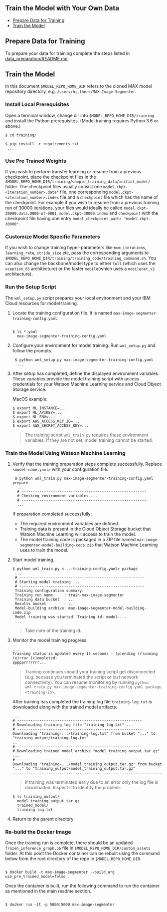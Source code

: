 ## Train the Model with Your Own Data

- [Prepare Data for Training](#prepare-data-for-training)
- [Train the Model](#train-the-model)


## Prepare Data for Training

To prepare your data for training complete the steps listed in [data_preparation/README.md](data_preparation/README.md).


## Train the Model

In this document `$MODEL_REPO_HOME_DIR` refers to the cloned MAX model repository directory, e.g.
`/users/hi_there/MAX-Image-Segmenter`. 


### Install Local Prerequisites

Open a terminal window, change dir into `$MODEL_REPO_HOME_DIR/training` and install the Python prerequisites. (Model training requires Python 3.6 or above.)

   ```
   $ cd training/

   $ pip install -r requirements.txt
    ... 
   ```

### Use Pre Trained Weights

If you wish to perform transfer learning or resume from a previous checkpoint, place the checkpoint files in the `$MODEL_REPO_HOME_DIR/training/sample_training_data/initial_model/` folder. The checkpoint files usually consist one `model.ckpt-<iteration_number>.data*` file, one corresponding `model.ckpt-<iteration_number>.index` file and a `checkpoint` file which has the name of the checkpoint. For example if you wish to resume from a previous training run of 30000 iterations, your files would ideally be called `model.ckpt-30000.data.0000-of-0001`, `model.ckpt-30000.index` and `checkpoint` with the checkpoint file having one entry `model_checkpoint_path: "model.ckpt-30000"`.

### Customize Model Specific Parameters

If you wish to change training hyper-parameters like `num_iterations`, `learning_rate`, `stride_size` etc, pass the corresponding arguments to `$MODEL_REPO_HOME_DIR/training/training_code/training_command.sh`. You can also change the backbone/model type to either `full` (which uses the `xception_65` architecture) or the faster `mobile`(which uses a `mobilenet_v2` architecture).

### Run the Setup Script

The `wml_setup.py` script prepares your local environment and your IBM Cloud resources for model training.

1. Locate the training configuration file. It is named `max-image-segmenter-training-config.yaml`.

   ```

   $ ls *.yaml
     max-image-segmenter-training-config.yaml
   ```

1. Configure your environment for model training. Run `wml_setup.py` and follow the prompts.

   ```
    $ python wml_setup.py max-image-segmenter-training-config.yaml 
     ...
   ```
   
1. After setup has completed, define the displayed environment variables. These variables provide the model training script with access credentials for your Watson Machine Learning service and Cloud Object Storage service. 

   MacOS example:

   ```
   $ export ML_INSTANCE=...
   $ export ML_APIKEY=...
   $ export ML_ENV=...
   $ export AWS_ACCESS_KEY_ID=...
   $ export AWS_SECRET_ACCESS_KEY=...
   ```
   
   > The training script `wml_train.py` requires these environment variables. If they are not set, model training cannot be started.

### Train the Model Using Watson Machine Learning

1. Verify that the training preparation steps complete successfully. Replace `<model-name.yaml>` with your configuration file.

   ```
    $ python wml_train.py max-image-segmenter-training-config.yaml prepare
     ...
     # --------------------------------------------------------
     # Checking environment variables ...
     # --------------------------------------------------------
     ...
   ```

   If preparation completed successfully:

    - The required environment variables are defined.
    - Training data is present in the Cloud Object Storage bucket that Watson Machine Learning will access to train the model.
    - The model training code is packaged in a ZIP file named `max-image-segmenter-model-building-code.zip` that Watson Machine Learning uses to train the model.

1. Start model training.

   ```
   $ python wml_train.py <...-training-config.yaml> package
    ...
    # --------------------------------------------------------
    # Starting model training ...
    # --------------------------------------------------------
    Training configuration summary:
    Training run name     : train-max-image-segmenter
    Training data bucket  : ...
    Results bucket        : ...
    Model-building archive: max-image-segmenter-model-building-code.zip
    Model training was started. Training id: model-...
    ...
   ```
   
    > Take note of the training id.

1. Monitor the model training progress.

   ```
   ...
   Training status is updated every 15 seconds - (p)ending (r)unning (e)rror (c)ompleted: 
   ppppprrrrrrr...
   ```

   > Training continues should your training script get disconnected (e.g. because you terminated the script or lost network connectivity). You can resume monitoring by running `python wml_train.py max-image-segmenter-training-config.yaml package <training-id>`.

   After training has completed the training log file `training-log.txt` is downloaded along with the trained model artifacts.

   ```
   ...
   # --------------------------------------------------------
   # Downloading training log file "training-log.txt" ...
   # --------------------------------------------------------
   Downloading "training-.../training-log.txt" from bucket "..." to "training_output/training-log.txt"
   ..
   # --------------------------------------------------------
   # Downloading trained model archive "model_training_output.tar.gz" ...
   # --------------------------------------------------------
   Downloading "training-.../model_training_output.tar.gz" from bucket "..." to "training_output/model_training_output.tar.gz"
   ....................................................................................
   ```

   > If training was terminated early due to an error only the log file is downloaded. Inspect it to identify the problem.

   ```
   $ ls training_output/
     model_training_output.tar.gz
     trained_model/
     training-log.txt 
   ```

1. Return to the parent directory

### Re-build the Docker Image

Once the training run is complete, there should be an updated `frozen_inference_graph.pb` file in `$MODEL_REPO_HOME_DIR/custom_assets` folder. At this point the Docker container can be rebuilt using the command below from the root directory of the repo ie `$MODEL_REPO_HOME_DIR`.

```shell

$ docker build -t max-image-segmenter --build_arg use_pre_trained_model=false .

```
Once the container is built, run the following command to run the container as mentioned in the main readme section.

```shell

$ docker run -it -p 5000:5000 max-image-segmenter

```

